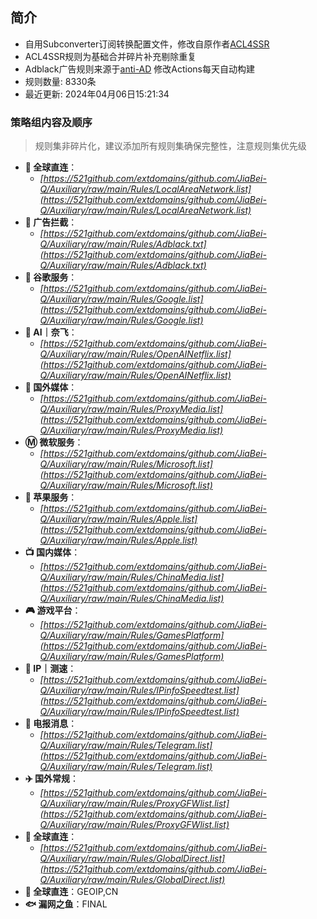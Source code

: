 ## 简介
* 自用Subconverter订阅转换配置文件，修改自原作者[ACL4SSR](https://github.com/ACL4SSR/ACL4SSR)  
* ACL4SSR规则为基础合并碎片补充剔除重复
* Adblack广告规则来源于[anti-AD](https://github.com/privacy-protection-tools/anti-AD) 修改Actions每天自动构建
* 规则数量: 8330条
* 最近更新: 2024年04月06日15:21:34

### 策略组内容及顺序
> 规则集非碎片化，建议添加所有规则集确保完整性，注意规则集优先级
- **🎯 全球直连**：
  - *[https://521github.com/extdomains/github.com/JiaBei-Q/Auxiliary/raw/main/Rules/LocalAreaNetwork.list](https://521github.com/extdomains/github.com/JiaBei-Q/Auxiliary/raw/main/Rules/LocalAreaNetwork.list)*
- **🚫 广告拦截**：
  - *[https://521github.com/extdomains/github.com/JiaBei-Q/Auxiliary/raw/main/Rules/Adblack.txt](https://521github.com/extdomains/github.com/JiaBei-Q/Auxiliary/raw/main/Rules/Adblack.txt)*
- **📢 谷歌服务**：
  - *[https://521github.com/extdomains/github.com/JiaBei-Q/Auxiliary/raw/main/Rules/Google.list](https://521github.com/extdomains/github.com/JiaBei-Q/Auxiliary/raw/main/Rules/Google.list)*
- **🤖 AI｜奈飞**：
  - *[https://521github.com/extdomains/github.com/JiaBei-Q/Auxiliary/raw/main/Rules/OpenAINetflix.list](https://521github.com/extdomains/github.com/JiaBei-Q/Auxiliary/raw/main/Rules/OpenAINetflix.list)*
- **🎥 国外媒体**：
  - *[https://521github.com/extdomains/github.com/JiaBei-Q/Auxiliary/raw/main/Rules/ProxyMedia.list](https://521github.com/extdomains/github.com/JiaBei-Q/Auxiliary/raw/main/Rules/ProxyMedia.list)*
- **Ⓜ️ 微软服务**：
  - *[https://521github.com/extdomains/github.com/JiaBei-Q/Auxiliary/raw/main/Rules/Microsoft.list](https://521github.com/extdomains/github.com/JiaBei-Q/Auxiliary/raw/main/Rules/Microsoft.list)*
- **🍎 苹果服务**：
  - *[https://521github.com/extdomains/github.com/JiaBei-Q/Auxiliary/raw/main/Rules/Apple.list](https://521github.com/extdomains/github.com/JiaBei-Q/Auxiliary/raw/main/Rules/Apple.list)*
- **📺 国内媒体**：
  - *[https://521github.com/extdomains/github.com/JiaBei-Q/Auxiliary/raw/main/Rules/ChinaMedia.list](https://521github.com/extdomains/github.com/JiaBei-Q/Auxiliary/raw/main/Rules/ChinaMedia.list)*
- **🎮 游戏平台**：
  - *[https://521github.com/extdomains/github.com/JiaBei-Q/Auxiliary/raw/main/Rules/GamesPlatform](https://521github.com/extdomains/github.com/JiaBei-Q/Auxiliary/raw/main/Rules/GamesPlatform)*
- **📡 IP｜测速**：
  - *[https://521github.com/extdomains/github.com/JiaBei-Q/Auxiliary/raw/main/Rules/IPinfoSpeedtest.list](https://521github.com/extdomains/github.com/JiaBei-Q/Auxiliary/raw/main/Rules/IPinfoSpeedtest.list)*
- **📲 电报消息**：
  - *[https://521github.com/extdomains/github.com/JiaBei-Q/Auxiliary/raw/main/Rules/Telegram.list](https://521github.com/extdomains/github.com/JiaBei-Q/Auxiliary/raw/main/Rules/Telegram.list)*
- **✈️ 国外常规**：
  - *[https://521github.com/extdomains/github.com/JiaBei-Q/Auxiliary/raw/main/Rules/ProxyGFWlist.list](https://521github.com/extdomains/github.com/JiaBei-Q/Auxiliary/raw/main/Rules/ProxyGFWlist.list)*
- **🎯 全球直连**：
  - *[https://521github.com/extdomains/github.com/JiaBei-Q/Auxiliary/raw/main/Rules/GlobalDirect.list](https://521github.com/extdomains/github.com/JiaBei-Q/Auxiliary/raw/main/Rules/GlobalDirect.list)*
- **🎯 全球直连**：GEOIP,CN
- **🐟 漏网之鱼**：FINAL
